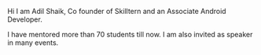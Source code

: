 Hi I am Adil Shaik, Co founder of Skilltern and an Associate Android Developer.

I have mentored more than 70 students till now. I am also invited as speaker in many events.
